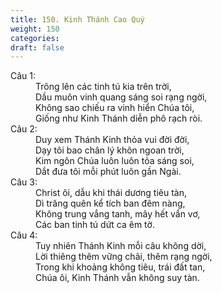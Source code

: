 ```yaml
---
title: 150. Kinh Thánh Cao Quý
weight: 150
categories: 
draft: false
---
```

<dl><dt>Câu 1:</dt><dd data-verse="1">Trông lên các tinh tú kia trên trời, <br/>Dầu muôn vinh quang sáng soi rạng ngời, <br/>Không sao chiếu ra vinh hiển Chúa tôi, <br/>Giống như Kinh Thánh diễn phô rạch ròi. </dd><dt>Câu 2:</dt><dd data-verse="2">Duy xem Thánh Kinh thỏa vui đời đời, <br/>Dạy tôi bao chân lý khôn ngoan trời, <br/>Kim ngôn Chúa luôn luôn tỏa sáng soi, <br/>Dắt đưa tôi mỗi phút luôn gần Ngài. </dd><dt>Câu 3:</dt><dd data-verse="3">Christ ôi, dẫu khi thái dương tiêu tàn, <br/>Dì trăng quên kể tích ban đêm nàng, <br/>Không trung vắng tanh, mây hết vẩn vơ, <br/>Các ban tinh tú dứt ca êm tờ. </dd><dt>Câu 4:</dt><dd data-verse="4">Tuy nhiên Thánh Kinh mỗi câu không dời, <br/>Lời thiêng thêm vững chãi, thêm rạng ngời, <br/>Trong khi khoảng không tiêu, trái đất tan, <br/>Chúa ôi, Kinh Thánh vẫn không suy tàn. </dd></dl>